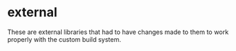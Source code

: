 # external

These are external libraries that had to have changes made to them to work properly with the custom build system.
